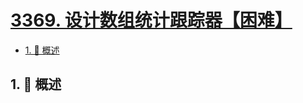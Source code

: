 # [3369. 设计数组统计跟踪器【困难】](https://github.com/tnotesjs/TNotes.leetcode/tree/main/notes/3369.%20%E8%AE%BE%E8%AE%A1%E6%95%B0%E7%BB%84%E7%BB%9F%E8%AE%A1%E8%B7%9F%E8%B8%AA%E5%99%A8%E3%80%90%E5%9B%B0%E9%9A%BE%E3%80%91)

<!-- region:toc -->

- [1. 📝 概述](#1--概述)

<!-- endregion:toc -->

## 1. 📝 概述
